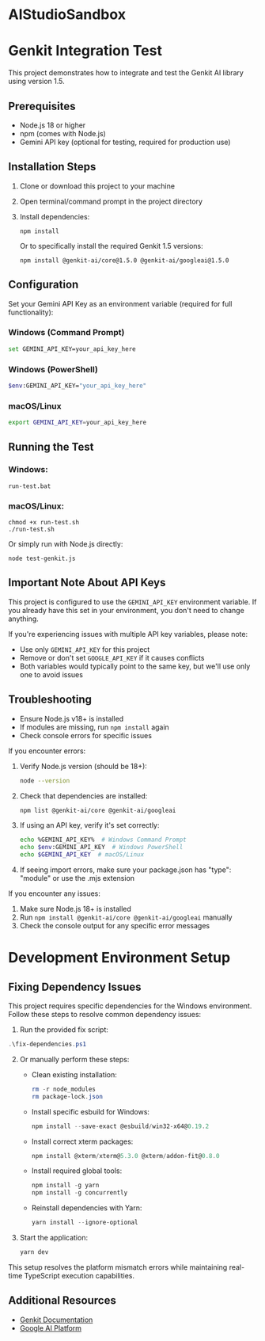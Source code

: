 # AIStudioSandbox

# Genkit Integration Test

This project demonstrates how to integrate and test the Genkit AI library using version 1.5.

## Prerequisites

- Node.js 18 or higher
- npm (comes with Node.js)
- Gemini API key (optional for testing, required for production use)

## Installation Steps

1. Clone or download this project to your machine
2. Open terminal/command prompt in the project directory
3. Install dependencies:
   ```
   npm install
   ```
   
   Or to specifically install the required Genkit 1.5 versions:
   ```
   npm install @genkit-ai/core@1.5.0 @genkit-ai/googleai@1.5.0
   ```

## Configuration

Set your Gemini API Key as an environment variable (required for full functionality):

### Windows (Command Prompt)
```bash
set GEMINI_API_KEY=your_api_key_here
```

### Windows (PowerShell)
```bash
$env:GEMINI_API_KEY="your_api_key_here"
```

### macOS/Linux
```bash
export GEMINI_API_KEY=your_api_key_here
```

## Running the Test

### Windows:
```
run-test.bat
```

### macOS/Linux:
```
chmod +x run-test.sh
./run-test.sh
```

Or simply run with Node.js directly:
```
node test-genkit.js
```

## Important Note About API Keys

This project is configured to use the `GEMINI_API_KEY` environment variable. If you already have this set in your environment, you don't need to change anything.

If you're experiencing issues with multiple API key variables, please note:
- Use only `GEMINI_API_KEY` for this project
- Remove or don't set `GOOGLE_API_KEY` if it causes conflicts
- Both variables would typically point to the same key, but we'll use only one to avoid issues

## Troubleshooting

- Ensure Node.js v18+ is installed
- If modules are missing, run `npm install` again
- Check console errors for specific issues

If you encounter errors:

1. Verify Node.js version (should be 18+):
   ```bash
   node --version
   ```

2. Check that dependencies are installed:
   ```bash
   npm list @genkit-ai/core @genkit-ai/googleai
   ```

3. If using an API key, verify it's set correctly:
   ```bash
   echo %GEMINI_API_KEY%  # Windows Command Prompt
   echo $env:GEMINI_API_KEY  # Windows PowerShell
   echo $GEMINI_API_KEY  # macOS/Linux
   ```

4. If seeing import errors, make sure your package.json has "type": "module" or use the .mjs extension

If you encounter any issues:

1. Make sure Node.js 18+ is installed
2. Run `npm install @genkit-ai/core @genkit-ai/googleai` manually
3. Check the console output for any specific error messages

# Development Environment Setup

## Fixing Dependency Issues

This project requires specific dependencies for the Windows environment. Follow these steps to resolve common dependency issues:

1. Run the provided fix script:
```powershell
.\fix-dependencies.ps1
```

2. Or manually perform these steps:
   - Clean existing installation:
     ```powershell
     rm -r node_modules
     rm package-lock.json
     ```
   - Install specific esbuild for Windows:
     ```powershell
     npm install --save-exact @esbuild/win32-x64@0.19.2
     ```
   - Install correct xterm packages:
     ```powershell
     npm install @xterm/xterm@5.3.0 @xterm/addon-fit@0.8.0
     ```
   - Install required global tools:
     ```powershell
     npm install -g yarn
     npm install -g concurrently
     ```
   - Reinstall dependencies with Yarn:
     ```powershell
     yarn install --ignore-optional
     ```

3. Start the application:
   ```powershell
   yarn dev
   ```

This setup resolves the platform mismatch errors while maintaining real-time TypeScript execution capabilities.

## Additional Resources

- [Genkit Documentation](https://genkit.ai/docs)
- [Google AI Platform](https://cloud.google.com/ai-platform)
